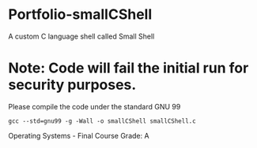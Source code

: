 # Portfolio-smallCShell
A custom C language shell called Small Shell 

# Note: Code will fail the initial run for security purposes.

Please compile the code under the standard GNU 99
```unix
gcc --std=gnu99 -g -Wall -o smallCShell smallCShell.c
```

Operating Systems - Final Course Grade: A
